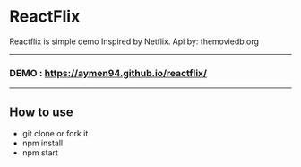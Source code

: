 
# ReactFlix

Reactflix is simple demo Inspired by Netflix.
Api by: themoviedb.org

-----------------------------------------------------------

### DEMO : https://aymen94.github.io/reactflix/
 
------------------------------------------------------------
 
## How to use

* git clone or fork it
* npm install
* npm start

